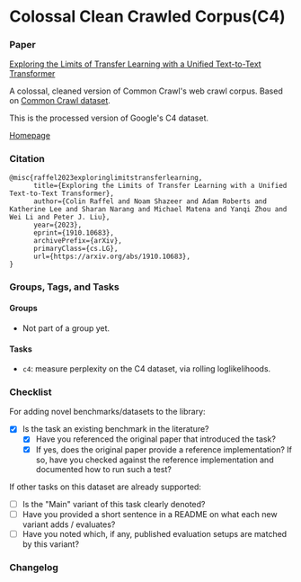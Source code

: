 # Colossal Clean Crawled Corpus(C4)

### Paper

[Exploring the Limits of Transfer Learning with a Unified Text-to-Text Transformer](https://arxiv.org/abs/1910.10683)

A colossal, cleaned version of Common Crawl's web crawl corpus. Based on [Common Crawl dataset](https://commoncrawl.org).

This is the processed version of Google's C4 dataset.

[Homepage](https://huggingface.co/datasets/allenai/c4)

### Citation

```text
@misc{raffel2023exploringlimitstransferlearning,
      title={Exploring the Limits of Transfer Learning with a Unified Text-to-Text Transformer},
      author={Colin Raffel and Noam Shazeer and Adam Roberts and Katherine Lee and Sharan Narang and Michael Matena and Yanqi Zhou and Wei Li and Peter J. Liu},
      year={2023},
      eprint={1910.10683},
      archivePrefix={arXiv},
      primaryClass={cs.LG},
      url={https://arxiv.org/abs/1910.10683},
}
```

### Groups, Tags, and Tasks

#### Groups

* Not part of a group yet.

#### Tasks

* `c4`: measure perplexity on the C4 dataset, via rolling loglikelihoods.

### Checklist

For adding novel benchmarks/datasets to the library:

* [x] Is the task an existing benchmark in the literature?
  * [x] Have you referenced the original paper that introduced the task?
  * [x] If yes, does the original paper provide a reference implementation? If so, have you checked against the reference implementation and documented how to run such a test?

If other tasks on this dataset are already supported:

* [ ] Is the "Main" variant of this task clearly denoted?
* [ ] Have you provided a short sentence in a README on what each new variant adds / evaluates?
* [ ] Have you noted which, if any, published evaluation setups are matched by this variant?

### Changelog
